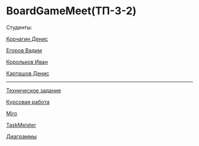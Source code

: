 <h1>BoardGameMeet(ТП-3-2)</h1>

Студенты:

[Корчагин Денис](https://github.com/RedJohn12345)

[Егоров Вадим](https://github.com/aaaarrrrrrttttiiiiixxxx)

[Корольков Иван](https://github.com/IvanKorolkov)

[Карташов Денис](https://github.com/Dunad4n)

---

[Техническое задание](https://docs.google.com/document/d/1cZ8HZteSlBpmueZHEps2yw5AHRJ33cNM8qnJMxq3aW8/edit#)

[Курсовая работа](https://docs.google.com/document/d/1p0LHbxtNiDSTU4-gn-igRe9IUlyBtmqdmweDOxgZzRY/edit#heading=h.zihw2bzggje0)

[Miro](https://miro.com/app/board/uXjVPhpHMpY=/)

[TaskMeister](https://www.meistertask.com/app/project/b1BPRMFU/boardgamemeet)

[Диаграммы](https://github.com/Dunad4n/BoardGameMeet/tree/main/documentation)
